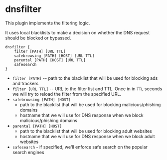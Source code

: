 # dnsfilter

This plugin implements the filtering logic.

It uses local blacklists to make a decision on whether the DNS request should be blocked or bypassed.

```
dnsfilter {
    filter [PATH] [URL TTL]
    safebrowsing [PATH] [HOST] [URL TTL]
    parental [PATH] [HOST] [URL TTL]
    safesearch
}
```

* `filter [PATH]` -- path to the blacklist that will be used for blocking ads and trackers
* `filter [URL TTL]` -- URL to the filter list and TTL. Once in in `TTL` seconds we will
    try to reload the filter from the specified URL.  
* `safebrowsing [PATH] [HOST]`
    * path to the blacklist that will be used for blocking malicious/phishing domains
    * hostname that we will use for DNS response when we block malicious/phishing domains
* `parental [PATH] [HOST]`
    * path to the blacklist that will be used for blocking adult websites
    * hostname that we will use for DNS response when we block adult websites
* `safesearch` - if specified, we'll enforce safe search on the popular search engines
